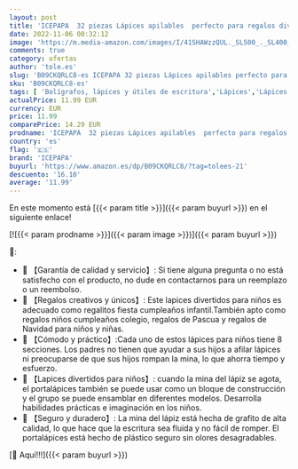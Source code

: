 ```yaml
---
layout: post
title: 'ICEPAPA  32 piezas Lápices apilables  perfecto para regalos divertidos para niños  regalos cumpleaños niños colegio o regalos para navidad niños  portalápices color claro '
date: 2022-11-06 00:32:12
image: 'https://m.media-amazon.com/images/I/41SHAWzzQUL._SL500_._SL400_.jpg'
comments: true
category: ofertas
author: 'tole.es'
slug: 'B09CKQRLC8-es ICEPAPA 32 piezas Lápices apilables perfecto para regalos...'
sku: 'B09CKQRLC8-es'
tags: [ 'Bolígrafos, lápices y útiles de escritura','Lápices','Lápices de madera','Oficina y papelería','icepapa','lápices','🇪🇸', ]
actualPrice: 11.99 EUR
currency: EUR
price: 11.99
comparePrice: 14.29 EUR
prodname: 'ICEPAPA  32 piezas Lápices apilables  perfecto para regalos divertidos para niños  regalos cumpleaños niños colegio o regalos para navidad niños  portalápices color claro '
country: 'es'
flag: '🇪🇸'
brand: 'ICEPAPA'
buyurl: 'https://www.amazon.es/dp/B09CKQRLC8/?tag=tolees-21'
descuento: '16.10'
average: '11.99'
---
```


En este momento está [{{< param title >}}]({{< param buyurl >}}) en el siguiente enlace!

[![{{< param prodname >}}]({{< param image >}})]({{< param buyurl >}})

🔎:

- 🌈 【Garantía de calidad y servicio】: Si tiene alguna pregunta o no está satisfecho con el producto, no dude en contactarnos para un reemplazo o un reembolso.
- 🌈 【Regalos creativos y únicos】: Este lapices divertidos para niños es adecuado como regalitos fiesta cumpleaños infantil.También apto como regalos niños cumpleaños colegio, regalos de Pascua y regalos de Navidad para niños y niñas.
- 🌈 【Cómodo y práctico】:Cada uno de estos lápices para niños tiene 8 secciones. Los padres no tienen que ayudar a sus hijos a afilar lápices ni preocuparse de que sus hijos rompan la mina, lo que ahorra tiempo y esfuerzo.
- 🌈 【Lapices divertidos para niños】: cuando la mina del lápiz se agota, el portalápices también se puede usar como un bloque de construcción y el grupo se puede ensamblar en diferentes modelos. Desarrolla habilidades prácticas e imaginación en los niños.
- 🌈 【Seguro y duradero】: La mina del lápiz está hecha de grafito de alta calidad, lo que hace que la escritura sea fluida y no fácil de romper. El portalápices está hecho de plástico seguro sin olores desagradables.

[🛒 Aquí!!!]({{< param buyurl >}})
